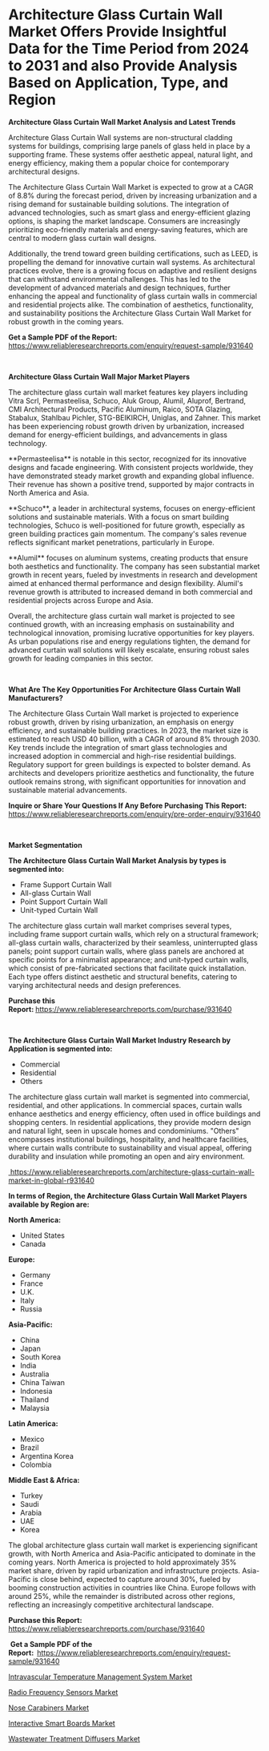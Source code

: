 <p><h1>Architecture Glass Curtain Wall Market Offers Provide Insightful Data for the Time Period from 2024 to 2031 and also Provide Analysis Based on Application, Type, and Region</h1></p><p><strong>Architecture Glass Curtain Wall Market Analysis and Latest Trends</strong></p>
<p><p>Architecture Glass Curtain Wall systems are non-structural cladding systems for buildings, comprising large panels of glass held in place by a supporting frame. These systems offer aesthetic appeal, natural light, and energy efficiency, making them a popular choice for contemporary architectural designs. </p><p>The Architecture Glass Curtain Wall Market is expected to grow at a CAGR of 8.8% during the forecast period, driven by increasing urbanization and a rising demand for sustainable building solutions. The integration of advanced technologies, such as smart glass and energy-efficient glazing options, is shaping the market landscape. Consumers are increasingly prioritizing eco-friendly materials and energy-saving features, which are central to modern glass curtain wall designs.</p><p>Additionally, the trend toward green building certifications, such as LEED, is propelling the demand for innovative curtain wall systems. As architectural practices evolve, there is a growing focus on adaptive and resilient designs that can withstand environmental challenges. This has led to the development of advanced materials and design techniques, further enhancing the appeal and functionality of glass curtain walls in commercial and residential projects alike. The combination of aesthetics, functionality, and sustainability positions the Architecture Glass Curtain Wall Market for robust growth in the coming years.</p></p>
<p><strong>Get a Sample PDF of the Report:&nbsp;</strong> <a href="https://www.reliableresearchreports.com/enquiry/request-sample/931640?utm_campaign=5&utm_medium=2&utm_source=Github&utm_content=ia&utm_term=03122024&utm_id=architecture-glass-curtain-wall">https://www.reliableresearchreports.com/enquiry/request-sample/931640</a></p>
<p>&nbsp;</p>
<p><strong>Architecture Glass Curtain Wall Major Market Players</strong></p>
<p><p>The architecture glass curtain wall market features key players including Vitra Scrl, Permasteelisa, Schuco, Aluk Group, Alumil, Aluprof, Bertrand, CMI Architectural Products, Pacific Aluminum, Raico, SOTA Glazing, Stabalux, Stahlbau Pichler, STG-BEIKIRCH, Uniglas, and Zahner. This market has been experiencing robust growth driven by urbanization, increased demand for energy-efficient buildings, and advancements in glass technology.</p><p>**Permasteelisa** is notable in this sector, recognized for its innovative designs and facade engineering. With consistent projects worldwide, they have demonstrated steady market growth and expanding global influence. Their revenue has shown a positive trend, supported by major contracts in North America and Asia.</p><p>**Schuco**, a leader in architectural systems, focuses on energy-efficient solutions and sustainable materials. With a focus on smart building technologies, Schuco is well-positioned for future growth, especially as green building practices gain momentum. The company's sales revenue reflects significant market penetrations, particularly in Europe.</p><p>**Alumil** focuses on aluminum systems, creating products that ensure both aesthetics and functionality. The company has seen substantial market growth in recent years, fueled by investments in research and development aimed at enhanced thermal performance and design flexibility. Alumil's revenue growth is attributed to increased demand in both commercial and residential projects across Europe and Asia.</p><p>Overall, the architecture glass curtain wall market is projected to see continued growth, with an increasing emphasis on sustainability and technological innovation, promising lucrative opportunities for key players. As urban populations rise and energy regulations tighten, the demand for advanced curtain wall solutions will likely escalate, ensuring robust sales growth for leading companies in this sector.</p></p>
<p>&nbsp;</p>
<p><strong>What Are The Key Opportunities For Architecture Glass Curtain Wall Manufacturers?</strong></p>
<p><p>The Architecture Glass Curtain Wall market is projected to experience robust growth, driven by rising urbanization, an emphasis on energy efficiency, and sustainable building practices. In 2023, the market size is estimated to reach USD 40 billion, with a CAGR of around 8% through 2030. Key trends include the integration of smart glass technologies and increased adoption in commercial and high-rise residential buildings. Regulatory support for green buildings is expected to bolster demand. As architects and developers prioritize aesthetics and functionality, the future outlook remains strong, with significant opportunities for innovation and sustainable material advancements.</p></p>
<p><strong>Inquire or Share Your Questions If Any Before Purchasing This Report:</strong> <a href="https://www.reliableresearchreports.com/enquiry/pre-order-enquiry/931640?utm_campaign=5&utm_medium=2&utm_source=Github&utm_content=ia&utm_term=03122024&utm_id=architecture-glass-curtain-wall">https://www.reliableresearchreports.com/enquiry/pre-order-enquiry/931640</a></p>
<p>&nbsp;</p>
<p><strong>Market Segmentation</strong></p>
<p><strong>The Architecture Glass Curtain Wall Market Analysis by types is segmented into:</strong></p>
<p><ul><li>Frame Support Curtain Wall</li><li>All-glass Curtain Wall</li><li>Point Support Curtain Wall</li><li>Unit-typed Curtain Wall</li></ul></p>
<p><p>The architecture glass curtain wall market comprises several types, including frame support curtain walls, which rely on a structural framework; all-glass curtain walls, characterized by their seamless, uninterrupted glass panels; point support curtain walls, where glass panels are anchored at specific points for a minimalist appearance; and unit-typed curtain walls, which consist of pre-fabricated sections that facilitate quick installation. Each type offers distinct aesthetic and structural benefits, catering to varying architectural needs and design preferences.</p></p>
<p><strong>Purchase this Report:&nbsp;</strong><a href="https://www.reliableresearchreports.com/purchase/931640?utm_campaign=5&utm_medium=2&utm_source=Github&utm_content=ia&utm_term=03122024&utm_id=architecture-glass-curtain-wall">https://www.reliableresearchreports.com/purchase/931640</a></p>
<p>&nbsp;</p>
<p><strong>The Architecture Glass Curtain Wall Market Industry Research by Application is segmented into:</strong></p>
<p><ul><li>Commercial</li><li>Residential</li><li>Others</li></ul></p>
<p><p>The architecture glass curtain wall market is segmented into commercial, residential, and other applications. In commercial spaces, curtain walls enhance aesthetics and energy efficiency, often used in office buildings and shopping centers. In residential applications, they provide modern design and natural light, seen in upscale homes and condominiums. "Others" encompasses institutional buildings, hospitality, and healthcare facilities, where curtain walls contribute to sustainability and visual appeal, offering durability and insulation while promoting an open and airy environment.</p></p>
<p><a href="https://www.reliableresearchreports.com/architecture-glass-curtain-wall-market-in-global-r931640?utm_campaign=5&utm_medium=2&utm_source=Github&utm_content=ia&utm_term=03122024&utm_id=architecture-glass-curtain-wall">&nbsp;https://www.reliableresearchreports.com/architecture-glass-curtain-wall-market-in-global-r931640</a></p>
<p><strong>In terms of Region, the Architecture Glass Curtain Wall Market Players available by Region are:</strong></p>
<p>
    <p> <strong> North America: </strong>
        <ul>
            <li>United States</li>
            <li>Canada</li>
        </ul>
        </p> 
    <p> <strong> Europe: </strong>
        <ul>
            <li>Germany</li>
            <li>France</li>
            <li>U.K.</li>
            <li>Italy</li>
            <li>Russia</li>
        </ul>
        </p> 
    <p> <strong> Asia-Pacific: </strong>
        <ul>
            <li>China</li>
            <li>Japan</li>
            <li>South Korea</li>
            <li>India</li>
            <li>Australia</li>
            <li>China Taiwan</li>
            <li>Indonesia</li>
            <li>Thailand</li>
            <li>Malaysia</li>
        </ul>
        </p> 
    <p> <strong> Latin America: </strong>
        <ul>
            <li>Mexico</li>
            <li>Brazil</li>
            <li>Argentina Korea</li>
            <li>Colombia</li>
        </ul>
        </p> 
    <p> <strong> Middle East & Africa: </strong>
        <ul>
            <li>Turkey</li>
            <li>Saudi</li>
            <li>Arabia</li>
            <li>UAE</li>
            <li>Korea</li>
        </ul>
    </p>
    </p>
<p><p>The global architecture glass curtain wall market is experiencing significant growth, with North America and Asia-Pacific anticipated to dominate in the coming years. North America is projected to hold approximately 35% market share, driven by rapid urbanization and infrastructure projects. Asia-Pacific is close behind, expected to capture around 30%, fueled by booming construction activities in countries like China. Europe follows with around 25%, while the remainder is distributed across other regions, reflecting an increasingly competitive architectural landscape.</p></p>
<p><strong>Purchase this Report: </strong><a href="https://www.reliableresearchreports.com/purchase/931640?utm_campaign=5&utm_medium=2&utm_source=Github&utm_content=ia&utm_term=03122024&utm_id=architecture-glass-curtain-wall">https://www.reliableresearchreports.com/purchase/931640</a></p>
<p>&nbsp;<strong>Get a Sample PDF of the Report:&nbsp;&nbsp;</strong><a href="https://www.reliableresearchreports.com/enquiry/request-sample/931640?utm_campaign=5&utm_medium=2&utm_source=Github&utm_content=ia&utm_term=03122024&utm_id=architecture-glass-curtain-wall">https://www.reliableresearchreports.com/enquiry/request-sample/931640</a></p>
<p><strong></strong></p>
<p><p><a href="https://github.com/FlorianWolf90/Market-Research-Report-List-1/blob/main/intravascular-temperature-management-system-market.md?utm_campaign=5&utm_medium=2&utm_source=Github&utm_content=ia&utm_term=03122024&utm_id=architecture-glass-curtain-wall">Intravascular Temperature Management System Market</a></p><p><a href="https://www.linkedin.com/pulse/radio-frequency-sensors-market-research-report-exploring-z9otc?utm_campaign=5&utm_medium=2&utm_source=Github&utm_content=ia&utm_term=03122024&utm_id=architecture-glass-curtain-wall">Radio Frequency Sensors Market</a></p><p><a href="https://issuu.com/reportprime-2/docs/nose-carabiners-market-size-2030.pptx?utm_campaign=5&utm_medium=2&utm_source=Github&utm_content=ia&utm_term=03122024&utm_id=architecture-glass-curtain-wall">Nose Carabiners Market</a></p><p><a href="https://www.linkedin.com/pulse/interactive-smart-boards-market-penetration-strategies-omc5c?utm_campaign=5&utm_medium=2&utm_source=Github&utm_content=ia&utm_term=03122024&utm_id=architecture-glass-curtain-wall">Interactive Smart Boards Market</a></p><p><a href="https://github.com/lylyparadise/Market-Research-Report-List-5/blob/main/wastewater-treatment-diffusers-market.md?utm_campaign=5&utm_medium=2&utm_source=Github&utm_content=ia&utm_term=03122024&utm_id=architecture-glass-curtain-wall">Wastewater Treatment Diffusers Market</a></p></p>